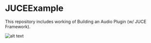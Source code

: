 # JUCEExample
This repository includes working of Building an Audio Plugin (w/ JUCE Framework).

![alt text](https://github.com/iamnomadgg/JUCEExample/blob/master/SnapShot.jpg)
